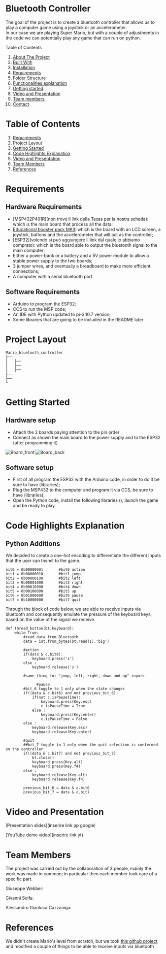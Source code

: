 # <strong> Bluetooth Controller </strong>

The goal of the project is to create a bluetooth controller that allows us to play 
a computer game using a joystick or an accelerometer. </br>
In our case we are playing Super Mario, but with a couple of adjustments in the code 
we can potentially play any game that can run on python. 

<summary>Table of Contents</summary>
  <ol>
    <li><a href="#requirements">About The Project</a></li>
    <li><a href="#built-with">Built With</a></li>
    <li><a href="#installation">Installation</a></li>
    <li><a href="#requirements">Requirements</a></li>
    <li><a href="#folder-structure">Folder Structure</a></li>
    <li><a href="#functionalities-explanation">Functionalities explanation</a></li>
    <li><a href="#getting-started">Getting started</a></li>
    <li><a href="#video-and-presentation">Video and Presentation</a></li>
    <li><a href="#team-members">Team members</a></li>
    <li><a href="#contact">Contact</a></li>
  </ol>

# <strong> Table of Contents </strong>
1. [Requirements](#requirements)
2. [Project Layout](#project-layout)
3. [Getting Started](#getting-started)
4. [Code Highlights Explanation](#code-highlights-explanation)
5. [Video and Presentation](#video-and-presentation)
6. [Team Members](#team-members)
7. [References](#references)


# <strong> Requirements </strong> 

## Hardware Requirements

- [MSP432P401R](non trovo il link della Texas per la nostra scheda): which is the main board that process all the data;
- [Educational booster pack MKII](https://www.ti.com/tool/BOOSTXL-EDUMKII?keyMatch=&tisearch=search-everything&usecase=hardware): which is the board with an LCD screen, a joystick, 
buttons and the accelerometer that will act as the controller;
- [ESP32](volendo si può aggiungere il link dal quale lo abbiamo comprato): which is the board able to output the bluetooth signal to the main computer;
- Either a power-bank or a battery and a 5V power module to allow a stable power supply to the two boards;
- 3 jumper wires, and eventually a breadboard to make more efficient connections;
- A computer with a serial bluetooth port.

## Software Requirements



- Arduino to program the ESP32; 
- CCS to run the MSP code;
- An IDE with Python updated to pi-3.10.7 version;
- Some libraries that are going to be included in the README later


# <strong> Project Layout </strong> 

<pre><code>Mario_bluetooth_controller
├── 
│	├── 
│	├── 
│	├── 
├── 
├── 
└
</code></pre>


# <strong> Getting Started </strong>

## Hardware setup

- Attach the 2 boards paying attention to the pin order
- Connect as shown the main board to the power supply and to the ESP32 (after programming it)

![Board_front](/Board_front.jpeg)
![Board_back](/Board_back.jpg)

## Software setup

- First of all program the ESP32 with the Arduino code, in order to do it be sure to have (libraries);
- Plug the MSP432 to the computer and program it via CCS, be sure to have (libraries);
- Open the Python code, install the following libraries (), launch the game and be ready to play.


# <strong> Code Highlights Explanation </strong>

## Python Additions

We decided to create a one-hot encoding to differentiate the different inputs that the user can tnsmit to the game.

<pre><code>bit0 = 0b00000001       #bit0 action
bit1 = 0b00000010       #bit1 jump
bit2 = 0b00000100       #bit2 left
bit3 = 0b00001000       #bit3 right
bit4 = 0b00010000       #bit4 down
bit5 = 0b00100000       #bit5 up
bit6 = 0b01000000       #bit6 pause
bit7 = 0b10000000       #bit7 quit
</code></pre>


Through the block of code below, we are able to receive inputs via bluetooth and consequently emulate the pressure of the keyboard keys, based on the value of the signal we receive.

<pre><code>def thread_button(bt,keyboard):
    while True:
        #read data from Bluetooth
        data = int.from_bytes(bt.read(1),'big')

        #action
        if(data & c.bit0):
            keyboard.press('s')
        else :
            keyboard.release('s')  
        
        #same thing for "jump, left, right, down and up" inputs

              #pause
        #bit_6 toggle to 1 only when the state changes
        if((data & c.bit6) and not previous_bit_6):
            if(not c.isPauseTime):
                keyboard.press(Key.esc)
                c.isPauseTime = True
            else :
                keyboard.press(Key.enter)
                c.isPauseTime = False
        else :
            keyboard.release(Key.esc)
            keyboard.release(Key.enter)

        #quit
        ##bit_7 toggle to 1 only when the quit selection is confermed on the controller
        if((data & c.bit7) and not previous_bit_7):
            bt.close()
            keyboard.press(Key.alt)
            keyboard.press(Key.f4)
        else :
            keyboard.release(Key.alt)
            keyboard.release(Key.f4)

        previous_bit_6 = data & c.bit6
        previous_bit_7 = data & c.bit7</code></pre>  


# <strong> Video and Presentation </strong>

[Presentation slides](inserire link pp google) </p>
[YouTube demo video](inserire link yt)</p>


# <strong> Team Members </strong>

The project was carried out by the collaboration of 3 people, mainly the work was made in common; 
in particular then each member took care of a specific part.

Giuseppe Webber:

Givanni Solfa:

Alessandro Gianluca Cazzaniga:

# <strong> References </strong>

We didn't create Mario's level from scratch, but we took [this github project](https://github.com/justinmeister/Mario-Level-1) and modified a couple of things to be able to receive inputs via bluetooth

